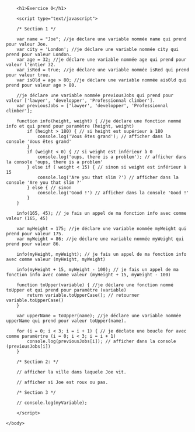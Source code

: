 <!DOCTYPE html>
<html>
    <head>
        <meta charset="utf-8">
    </head>
    <body>

        <h1>Exercice 0</h1>

        <script type="text/javascript">

        /* Section 1 */   

        var name = "Joe"; //je déclare une variable nommée name qui prend pour valeur Joe.
        var city = 'London'; //je déclare une variable nommée city qui prend pour valeur London.
        var age = 32; //je déclare une variable nommée age qui prend pour valeur l'entier 32.
        var isRed = true; //je déclare une variable nommée isRed qui prend pour valeur true.
        var isOld = age > 80; //je déclare une variable nommée ais0ld qui prend pour valeur age > 80.

        //je déclare une variable nommée previousJobs qui prend pour valeur ['lawyer', 'developper', 'Professionnal climber'].
        var previousJobs = ['lawyer', 'developper', 'Professionnal climber']; 

        function info(height, weight) { //je déclare une fonction nommé info et qui prend pour paramètre (height, weight) 
            if (height > 180) { // si height est supérieur à 180 
                console.log('Vous êtes grand'); // afficher dans la console 'Vous êtes grand'
            }
            if (weight < 0) { // si weight est inférieur à 0
                console.log('oups, there is a problem'); // afficher dans la console 'oups, there is a problem'
            } else if ( weight < 15) { // sinon si weight est inférieur à 15
                console.log('Are you that slim ?') // afficher dans la console 'Are you that slim ?'
            } else { // sinon
                console.log('Good !') // afficher dans la console 'Good !'
            }
        }

        info(165, 45); // je fais un appel de ma fonction info avec comme valeur (165, 45)

        var myHeight = 175; //je déclare une variable nommée myWeight qui prend pour valeur 175.
        var myWeight = 86; //je déclare une variable nommée myWeight qui prend pour valeur 86.

        info(myHeight, myWeight); // je fais un appel de ma fonction info avec comme valeur (myHeight, myWeight)

        info(myHeight + 15, myWeight - 100); // je fais un appel de ma fonction info avec comme valeur (myHeight + 15, myWeight - 100)

        function toUpper(variable) { //je déclare une fonction nommé toUpper et qui prend pour paramètre (variable)
            return variable.toUpperCase(); // retourner variable.toUpperCase()
        }

        var upperName = toUpper(name); //je déclare une variable nommée upperName qui prend pour valeur toUpper(name).

        for (i = 0; i < 3; i = i + 1) { // je déclate une boucle for avec comme paramèrtre (i = 0; i < 3; i = i + 1)
            console.log(previousJobs[i]); // afficher dans la console (previousJobs[i])
        }

        /* Section 2: */

        // afficher la ville dans laquele Joe vit.     

        // afficher si Joe est roux ou pas.

        /* Section 3 */

        // console.log(myVariable);

        </script>

    </body>
</html>
